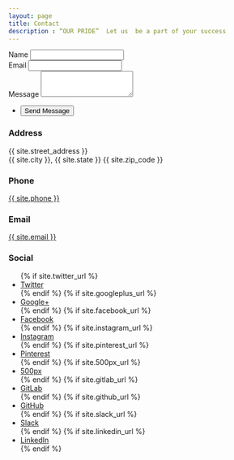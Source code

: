 ```yaml
---
layout: page
title: Contact
description : “OUR PRIDE”  Let us  be a part of your success
---
```


<div id="footer" action="https://formspree.io/{{ site.email }}" method="POST">
				<section>
						<form method="post" action="#">
								<div class="field">
									  <label for="name">Name</label>
									  <input type="text" name="name" id="name" />
								</div>
								<div class="field">
									  <label for="email">Email</label>
									  <input type="text" name="_replyto" id="email" />
								</div>
								<div class="field">
									  <label for="message">Message</label>
									  <textarea name="message" id="message" rows="3"></textarea>
								</div>
								<ul class="actions">
									  <li><input type="submit" value="Send Message" /></li>
								</ul>
						</form>
				</section>
				<section class="split contact">
						<section class="alt">
								<h3>Address</h3>
								<p>{{ site.street_address }}<br />
								    {{ site.city }}, {{ site.state }} {{ site.zip_code }}</p>
						</section>
						<section>
								<h3>Phone</h3>
								<p><a href="#">{{ site.phone }}</a></p>
						</section>
						<section>
								<h3>Email</h3>
								<p><a href="#">{{ site.email }}</a></p>
						</section>
						<section>
								<h3>Social</h3>
								<ul class="icons alt">
										{% if site.twitter_url %}
				            <li><a href="{{ site.twitter_url }}" class="icon alt fa-twitter" target="_blank"><span class="label">Twitter</span></a></li>
				            {% endif %}
				            {% if site.googleplus_url %}
				            <li><a href="{{ site.googleplus_url }}" class="icon alt fa-google-plus" target="_blank"><span class="label">Google+</span></a></li>
				            {% endif %}
				            {% if site.facebook_url %}
				            <li><a href="{{ site.facebook_url }}" class="icon alt fa-facebook" target="_blank"><span class="label">Facebook</span></a></li>
				            {% endif %}
				            {% if site.instagram_url %}
				            <li><a href="{{ site.instagram_url }}" class="icon alt fa-instagram" target="_blank"><span class="label">Instagram</span></a></li>
				            {% endif %}
				            {% if site.pinterest_url %}
				            <li><a href="{{ site.pinterest_url }}" class="icon alt fa-pinterest" target="_blank"><span class="label">Pinterest</span></a></li>
				            {% endif %}
				            {% if site.500px_url %}
				            <li><a href="{{ site.500px_url }}" class="icon alt fa-500px" target="_blank"><span class="label">500px</span></a></li>
				            {% endif %}
				            {% if site.gitlab_url %}
				            <li><a href="{{ site.gitlab_url }}" class="icon alt fa-gitlab" target="_blank"><span class="label">GitLab</span></a></li>
				            {% endif %}
				            {% if site.github_url %}
				            <li><a href="{{ site.github_url }}" class="icon alt fa-github" target="_blank"><span class="label">GitHub</span></a></li>
				            {% endif %}
				            {% if site.slack_url %}
				            <li><a href="{{ site.slack_url }}" class="icon alt fa-slack" target="_blank"><span class="label">Slack</span></a></li>
				            {% endif %}
				            {% if site.linkedin_url %}
				            <li><a href="{{ site.linkedin_url }}" class="icon alt fa-linkedin" target="_blank"><span class="label">LinkedIn</span></a></li>
				            {% endif %}
                </ul>
						</section>
				</section>
		</div>